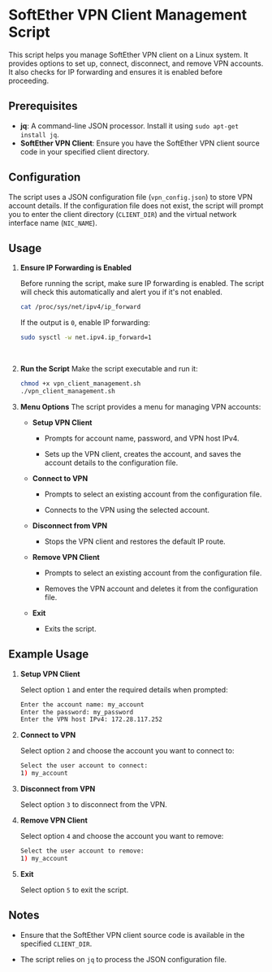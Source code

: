 # SoftEther VPN Client Management Script

This script helps you manage SoftEther VPN client on a Linux system. It provides options to set up, connect, disconnect, and remove VPN accounts. It also checks for IP forwarding and ensures it is enabled before proceeding.

## Prerequisites

- **jq**: A command-line JSON processor. Install it using `sudo apt-get install jq`.
- **SoftEther VPN Client**: Ensure you have the SoftEther VPN client source code in your specified client directory.

## Configuration

The script uses a JSON configuration file (`vpn_config.json`) to store VPN account details. If the configuration file does not exist, the script will prompt you to enter the client directory (`CLIENT_DIR`) and the virtual network interface name (`NIC_NAME`).

## Usage

1. **Ensure IP Forwarding is Enabled**
   
   Before running the script, make sure IP forwarding is enabled. The script will check this automatically and alert you if it's not enabled.

   ```bash
   cat /proc/sys/net/ipv4/ip_forward
   ```
	If the output is `0`, enable IP forwarding:
	```bash
	sudo sysctl -w net.ipv4.ip_forward=1
	```	
	<br/>
2. **Run the Script**
	Make the script executable and run it:
	
	```bash
	chmod +x vpn_client_management.sh
	./vpn_client_management.sh
	```
	
3. **Menu Options**
		The script provides a menu for managing VPN accounts:

	-   **Setup VPN Client**
	    
	    -   Prompts for account name, password, and VPN host IPv4.
	        
	    -   Sets up the VPN client, creates the account, and saves the account details to the configuration file.
	        
	-   **Connect to VPN**
	    
	    -   Prompts to select an existing account from the configuration file.
	        
	    -   Connects to the VPN using the selected account.
	        
	-   **Disconnect from VPN**
	    
	    -   Stops the VPN client and restores the default IP route.
	        
	-   **Remove VPN Client**
	    
	    -   Prompts to select an existing account from the configuration file.
	        
	    -   Removes the VPN account and deletes it from the configuration file.
	        
	-   **Exit**
	
	    -   Exits the script.

## Example Usage
1. **Setup VPN Client**

	Select option `1` and enter the required details when prompted:
	
	```bash
	Enter the account name: my_account
	Enter the password: my_password
	Enter the VPN host IPv4: 172.28.117.252
	```
    
2.  **Connect to VPN**
    
    Select option `2` and choose the account you want to connect to:
      
    ```bash
    Select the user account to connect:
    1) my_account
    ```
    
3.  **Disconnect from VPN**
    
    Select option `3` to disconnect from the VPN.
    
4.  **Remove VPN Client**
    
    Select option `4` and choose the account you want to remove:
      
    ```bash
    Select the user account to remove:
    1) my_account
    ```
    
5.  **Exit**
    
    Select option `5` to exit the script.
    

## Notes

-   Ensure that the SoftEther VPN client source code is available in the specified `CLIENT_DIR`.
    
-   The script relies on `jq` to process the JSON configuration file.
